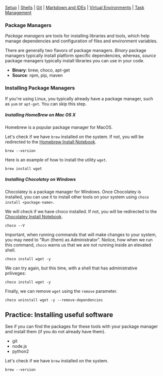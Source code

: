 [Setup](Setup.md#setup) | [Shells](Shells.md#shells) |  [Git](Git.md#git) | [Markdown and IDEs](MarkdownEditors.md#markdown) |  [Virtual Environments](Environments.md#environments) | [Task Management](OnlineTools.md#online-tools)

### Package Managers

*Package managers* are tools for installing libraries and tools, which help manage dependencies and configuration of files and environment variables. 

There are generally two flavors of package managers. *Binary* package managers typically install platform specific dependencies, whereas, *source* package managers typically install libraries you can use in your code.

* **Binary**: brew, choco, apt-get  
* **Source**: npm, pip, maven

### Installing Package Managers

If you're using Linux, you typically already have a package manager, such as `yum` or `apt-get`. You can skip this step.

##### Installing HomeBrew on Mac OS X

Homebrew is a popular package manager for MacOS. 


Let's check if we have `brew` installed on the system. If not, you will be redirected to the [Homebrew Install Notebook](setup/install-brew.md).
```bash|{type: 'command', platform:'darwin'}
brew --version
```


Here is an example of how to install the utility `wget`.
```bash|{type: 'command', platform:'darwin'}
brew install wget
```

##### Installing Chocolatey on Windows

Chocolatey is a package manager for Windows. Once Chocolatey is installed, you can use it to install other tools on your system using `choco install <package-name>`.

We will check if we have choco installed. If not, you will be redirected to the [Chocolatey Install Notebook](setup/install-choco.md).

```bash|{type: 'command', platform:'win32', redirect: 'workshops-EngineeringBasics-setup-install--choco.md', failed_when:"!stdout.includes('XChocolatey v')"}
choco --V
```



Important, when running commands that will make changes to your system, you may need to "Run (them) as Administrator". Notice, how when we run this command, `choco` warns us that we are not running inside an elevated shell.

```bash|{type: 'command',platform:'win32'}
choco install wget -y
```

We can try again, but this time, with a shell that has administrative priliveges:

```bash|{type: 'command', privileged: true, platform:'win32'}
choco install wget -y
```

Finally, we can remove `wget` using the `remove` parameter.

```bash|{type: 'command', privileged: true, platform:'win32'}
choco uninstall wget -y --remove-dependencies
```

## Practice: Installing useful software

See if you can find the packages for these tools with your package manager and install them (if you do not already have them).

* git
* node.js
* python2

Let's check if we have `brew` installed on the system.
```bash|{type: 'command', platform:'darwin'}
brew --version
```